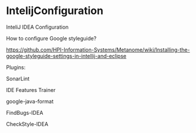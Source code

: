 # IntelijConfiguration
InteliJ IDEA Configuration

How to configure Google styleguide?

https://github.com/HPI-Information-Systems/Metanome/wiki/Installing-the-google-styleguide-settings-in-intellij-and-eclipse

Plugins:

SonarLint

IDE Features Trainer

google-java-format

FindBugs-IDEA

CheckStyle-IDEA
